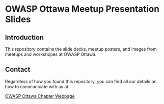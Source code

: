 # OWASP Ottawa Meetup Presentation Slides

## Introduction
This repository contains the slide decks, meetup posters, and images from meetups and workshopes at OWASP Ottawa.


## Contact

Regardless of how you found this repository, you can find all our details on how to communicate with us at:

[OWASP Ottawa Chapter Webpage](https://owasp.org/www-chapter-ottawa/)<br />
